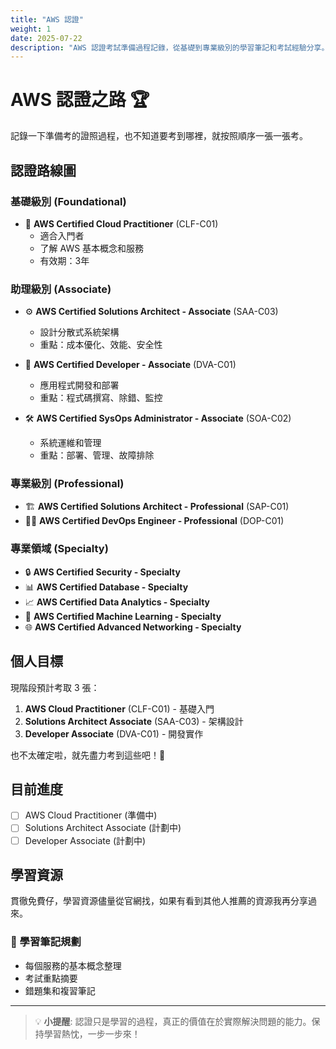 ```yaml
---
title: "AWS 認證"
weight: 1
date: 2025-07-22
description: "AWS 認證考試準備過程記錄，從基礎到專業級別的學習筆記和考試經驗分享。"
---
```


# AWS 認證之路 🏆

記錄一下準備考的證照過程，也不知道要考到哪裡，就按照順序一張一張考。

## 認證路線圖

### 基礎級別 (Foundational)
- 📝 **AWS Certified Cloud Practitioner** (CLF-C01)
  - 適合入門者
  - 了解 AWS 基本概念和服務
  - 有效期：3年

### 助理級別 (Associate)
- ⚙️ **AWS Certified Solutions Architect - Associate** (SAA-C03)
  - 設計分散式系統架構
  - 重點：成本優化、效能、安全性
  
- 🔧 **AWS Certified Developer - Associate** (DVA-C01)
  - 應用程式開發和部署
  - 重點：程式碼撰寫、除錯、監控
  
- 🛠️ **AWS Certified SysOps Administrator - Associate** (SOA-C02)
  - 系統運維和管理
  - 重點：部署、管理、故障排除

### 專業級別 (Professional)
- 🏗️ **AWS Certified Solutions Architect - Professional** (SAP-C01)
- 👨‍💻 **AWS Certified DevOps Engineer - Professional** (DOP-C01)

### 專業領域 (Specialty)
- 🔒 **AWS Certified Security - Specialty**
- 📊 **AWS Certified Database - Specialty**
- 📈 **AWS Certified Data Analytics - Specialty**
- 🤖 **AWS Certified Machine Learning - Specialty**
- 🌐 **AWS Certified Advanced Networking - Specialty**

## 個人目標

現階段預計考取 3 張：

1. **AWS Cloud Practitioner** (CLF-C01) - 基礎入門
2. **Solutions Architect Associate** (SAA-C03) - 架構設計
3. **Developer Associate** (DVA-C01) - 開發實作

也不太確定啦，就先盡力考到這些吧！💪

## 目前進度

- [ ] AWS Cloud Practitioner (準備中)
- [ ] Solutions Architect Associate (計劃中)
- [ ] Developer Associate (計劃中)

## 學習資源

貫徹免費仔，學習資源儘量從官網找，如果有看到其他人推薦的資源我再分享過來。

### 📝 學習筆記規劃
- 每個服務的基本概念整理
- 考試重點摘要
- 錯題集和複習筆記

---

> 💡 **小提醒**: 認證只是學習的過程，真正的價值在於實際解決問題的能力。保持學習熱忱，一步一步來！
